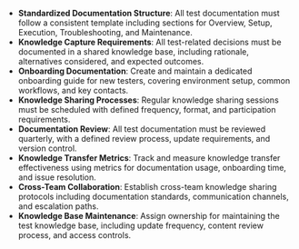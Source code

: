 - **Standardized Documentation Structure**: All test documentation must follow a consistent template including sections for Overview, Setup, Execution, Troubleshooting, and Maintenance.
- **Knowledge Capture Requirements**: All test-related decisions must be documented in a shared knowledge base, including rationale, alternatives considered, and expected outcomes.
- **Onboarding Documentation**: Create and maintain a dedicated onboarding guide for new testers, covering environment setup, common workflows, and key contacts.
- **Knowledge Sharing Processes**: Regular knowledge sharing sessions must be scheduled with defined frequency, format, and participation requirements.
- **Documentation Review**: All test documentation must be reviewed quarterly, with a defined review process, update requirements, and version control.
- **Knowledge Transfer Metrics**: Track and measure knowledge transfer effectiveness using metrics for documentation usage, onboarding time, and issue resolution.
- **Cross-Team Collaboration**: Establish cross-team knowledge sharing protocols including documentation standards, communication channels, and escalation paths.
- **Knowledge Base Maintenance**: Assign ownership for maintaining the test knowledge base, including update frequency, content review process, and access controls.